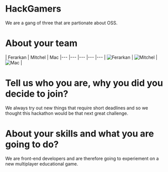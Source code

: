 HackGamers
================

We are a gang of three that are partionate about OSS.


About your team
===========================

| Ferarkan | Mitchel | Mac
|--- |--- |--- |--- |---
| ![Ferarkan](https://koding.com/-/image/cache?endpoint=crop&grow=true&width=300&height=300&url=https%3A%2F%2Fkoding-client.s3.amazonaws.com%2Fuser%2Fferarkan%2Favatar-1416215941999) | ![Mitchel](https://blog.openshift.com/wp-content/uploads/imported/dev-mitchelkelonye.jpg) | ![Mac](https://pbs.twimg.com/profile_images/533920104249954305/8KZPcvIa.jpeg) |

Tell us who you are, why you did you decide to join?
=======

We always try out new things that require short deadlines and so we thought this hackathon would be that next great challenge.

About your skills and what you are going to do?
=======

We are front-end developers and are therefore going to experiement on a new multiplayer educational game.

